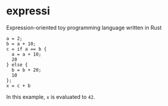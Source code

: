# expressi

Expression-oriented toy programming language written in Rust

```
a = 2;
b = a + 10;
c = if a == b {
  a = a + 10;
  20
} else {
  b = b + 20;
  10
};
x = c + b
```

In this example, `x` is evaluated to `42`.

